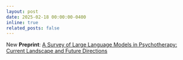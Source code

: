 ```yaml
---
layout: post
date: 2025-02-18 00:00:00-0400
inline: true
related_posts: false
---
```


New **Preprint**: [A Survey of Large Language Models in Psychotherapy: Current Landscape and Future Directions](https://arxiv.org/pdf/2502.11095)